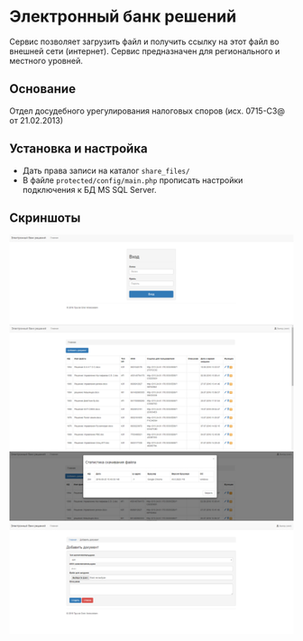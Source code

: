 Электронный банк решений
=========================

Сервис позволяет загрузить файл и получить ссылку на этот файл во внешней сети (интернет).
Сервис предназначен для регионального и местного уровней.

## Основание
Отдел досудебного урегулирования налоговых споров (исх. 0715-СЗ@ от 21.02.2013)

## Установка и настройка
* Дать права записи на каталог `share_files/`
* В файле `protected/config/main.php` прописать настройки подключения к БД MS SQL Server.

## Скриншоты
![Screen 1](screen1.png)
![Screen 2](screen2.png)
![Screen 3](screen3.png)
![Screen 4](screen4.png)